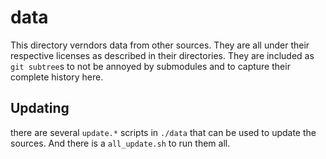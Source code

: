# data

This directory verndors data from other sources.
They are all under their respective licenses as described in their directories.
They are included as `git subtree`s to not be annoyed by submodules and to capture their complete history here.

## Updating

there are several `update.*` scripts in `./data` that can be used to update the sources. And there is a `all_update.sh` to run them all.
